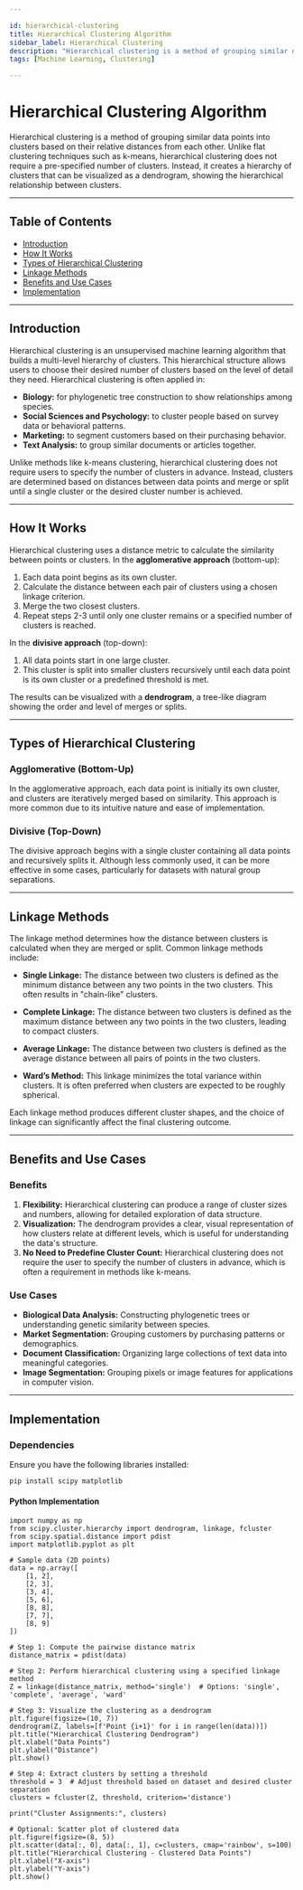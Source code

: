 ```yaml
---

id: hierarchical-clustering  
title: Hierarchical Clustering Algorithm  
sidebar_label: Hierarchical Clustering  
description: "Hierarchical clustering is a method of grouping similar data points into clusters based on their relative distances, creating a hierarchy that can be visualized as a dendrogram."  
tags: [Machine Learning, Clustering]

---
```


# Hierarchical Clustering Algorithm

Hierarchical clustering is a method of grouping similar data points into clusters based on their relative distances from each other. Unlike flat clustering techniques such as k-means, hierarchical clustering does not require a pre-specified number of clusters. Instead, it creates a hierarchy of clusters that can be visualized as a dendrogram, showing the hierarchical relationship between clusters.

---

## Table of Contents
- [Introduction](#introduction)
- [How It Works](#how-it-works)
- [Types of Hierarchical Clustering](#types-of-hierarchical-clustering)
- [Linkage Methods](#linkage-methods)
- [Benefits and Use Cases](#benefits-and-use-cases)
- [Implementation](#implementation)

---

## Introduction

Hierarchical clustering is an unsupervised machine learning algorithm that builds a multi-level hierarchy of clusters. This hierarchical structure allows users to choose their desired number of clusters based on the level of detail they need. Hierarchical clustering is often applied in:
- **Biology:** for phylogenetic tree construction to show relationships among species.
- **Social Sciences and Psychology:** to cluster people based on survey data or behavioral patterns.
- **Marketing:** to segment customers based on their purchasing behavior.
- **Text Analysis:** to group similar documents or articles together.

Unlike methods like k-means clustering, hierarchical clustering does not require users to specify the number of clusters in advance. Instead, clusters are determined based on distances between data points and merge or split until a single cluster or the desired cluster number is achieved.

---

## How It Works

Hierarchical clustering uses a distance metric to calculate the similarity between points or clusters. In the **agglomerative approach** (bottom-up):
1. Each data point begins as its own cluster.
2. Calculate the distance between each pair of clusters using a chosen linkage criterion.
3. Merge the two closest clusters.
4. Repeat steps 2-3 until only one cluster remains or a specified number of clusters is reached.

In the **divisive approach** (top-down):
1. All data points start in one large cluster.
2. This cluster is split into smaller clusters recursively until each data point is its own cluster or a predefined threshold is met.

The results can be visualized with a **dendrogram**, a tree-like diagram showing the order and level of merges or splits.

---

## Types of Hierarchical Clustering

### Agglomerative (Bottom-Up)
In the agglomerative approach, each data point is initially its own cluster, and clusters are iteratively merged based on similarity. This approach is more common due to its intuitive nature and ease of implementation.

### Divisive (Top-Down)
The divisive approach begins with a single cluster containing all data points and recursively splits it. Although less commonly used, it can be more effective in some cases, particularly for datasets with natural group separations.

---

## Linkage Methods

The linkage method determines how the distance between clusters is calculated when they are merged or split. Common linkage methods include:

- **Single Linkage:** The distance between two clusters is defined as the minimum distance between any two points in the two clusters. This often results in "chain-like" clusters.
  
- **Complete Linkage:** The distance between two clusters is defined as the maximum distance between any two points in the two clusters, leading to compact clusters.
  
- **Average Linkage:** The distance between two clusters is defined as the average distance between all pairs of points in the two clusters.
  
- **Ward’s Method:** This linkage minimizes the total variance within clusters. It is often preferred when clusters are expected to be roughly spherical.

Each linkage method produces different cluster shapes, and the choice of linkage can significantly affect the final clustering outcome.

---

## Benefits and Use Cases

### Benefits
1. **Flexibility:** Hierarchical clustering can produce a range of cluster sizes and numbers, allowing for detailed exploration of data structure.
2. **Visualization:** The dendrogram provides a clear, visual representation of how clusters relate at different levels, which is useful for understanding the data's structure.
3. **No Need to Predefine Cluster Count:** Hierarchical clustering does not require the user to specify the number of clusters in advance, which is often a requirement in methods like k-means.

### Use Cases
- **Biological Data Analysis:** Constructing phylogenetic trees or understanding genetic similarity between species.
- **Market Segmentation:** Grouping customers by purchasing patterns or demographics.
- **Document Classification:** Organizing large collections of text data into meaningful categories.
- **Image Segmentation:** Grouping pixels or image features for applications in computer vision.

---

## Implementation

### Dependencies
Ensure you have the following libraries installed:
```bash
pip install scipy matplotlib
```

#### Python Implementation 

```
import numpy as np
from scipy.cluster.hierarchy import dendrogram, linkage, fcluster
from scipy.spatial.distance import pdist
import matplotlib.pyplot as plt

# Sample data (2D points)
data = np.array([
    [1, 2],
    [2, 3],
    [3, 4],
    [5, 6],
    [8, 8],
    [7, 7],
    [8, 9]
])

# Step 1: Compute the pairwise distance matrix
distance_matrix = pdist(data)

# Step 2: Perform hierarchical clustering using a specified linkage method
Z = linkage(distance_matrix, method='single')  # Options: 'single', 'complete', 'average', 'ward'

# Step 3: Visualize the clustering as a dendrogram
plt.figure(figsize=(10, 7))
dendrogram(Z, labels=[f'Point {i+1}' for i in range(len(data))])
plt.title("Hierarchical Clustering Dendrogram")
plt.xlabel("Data Points")
plt.ylabel("Distance")
plt.show()

# Step 4: Extract clusters by setting a threshold
threshold = 3  # Adjust threshold based on dataset and desired cluster separation
clusters = fcluster(Z, threshold, criterion='distance')

print("Cluster Assignments:", clusters)

# Optional: Scatter plot of clustered data
plt.figure(figsize=(8, 5))
plt.scatter(data[:, 0], data[:, 1], c=clusters, cmap='rainbow', s=100)
plt.title("Hierarchical Clustering - Clustered Data Points")
plt.xlabel("X-axis")
plt.ylabel("Y-axis")
plt.show()
```



